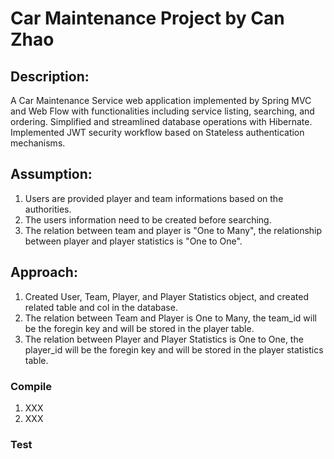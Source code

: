 # Car Maintenance Project by Can Zhao
## Description: 
A Car Maintenance Service web application implemented by Spring MVC and Web Flow with functionalities including service listing, searching, and ordering. 
Simplified and streamlined database operations with Hibernate. Implemented JWT security workflow based on Stateless authentication mechanisms.



## Assumption: 
1. Users are provided player and team informations based on the authorities.
2. The users information need to be created before searching.
3. The relation between team and player is "One to Many", the relationship between player and player statistics is "One to One".

## Approach:
1. Created User, Team, Player, and Player Statistics object, and created related table and col in the database.
2. The relation between Team and Player is One to Many, the team_id will be the foregin key and will be stored in the player table.
3. The relation between Player and Player Statistics is One to One, the player_id will be the foregin key and will be stored in the player statistics table.

### Compile
1. XXX
2. XXX

### Test
